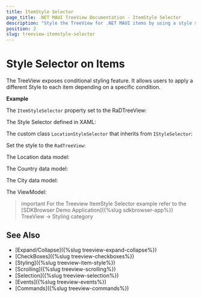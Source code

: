 ```yaml
---
title: ItemStyle Selector
page_title: .NET MAUI TreeView Documentation - ItemStyle Selector
description: "Style the TreeView for .NET MAUI items by using a style selector."
position: 2
slug: treeview-itemstyle-selector
---
```


# Style Selector on Items

The TreeView exposes conditional styling feature. It allows users to apply a different Style to each item depending on a specific condition.

**Example**

The `ItemStyleSelector` property set to the RaDTreeView:

<snippet id='treeview-item-styleselector'/>

The Style Selector defined in XAML:

<snippet id='treeview-style-selector'/>

The custom class `LocationStyleSelector` that inherits from `IStyleSelector`:

<snippet id='treeview-styleselector'/>

Set the style to the `RadTreeView`:

<snippet id='treeview-styling'/>

The Location data model:

<snippet id='treeview-location-model'/>

The Country data model:

<snippet id='treeview-country-model'/>

The City data model:

<snippet id='treeview-city-model'/>

The ViewModel:

<snippet id='treeview-location-viewmodel'/>

>important For the Treeview ItemStyle Selector example refer to the [SDKBrowser Demo Application]({%slug sdkbrowser-app%}) TreeView -> Styling category

## See Also

* [Expand/Collapse]({%slug treeview-expand-collapse%})
* [CheckBoxes]({%slug treeview-checkboxes%})
* [Styling]({%slug treeview-item-style%})
* [Scrolling]({%slug treeview-scrolling%})
* [Selection]({%slug treeview-selection%})
* [Events]({%slug treeview-events%})
* [Commands]({%slug treeview-commands%})